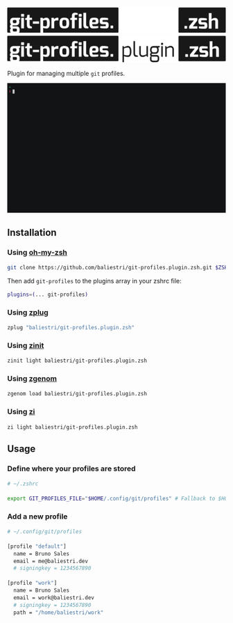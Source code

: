 <p align="center">
  <a href="#gh-dark-mode-only" target="_blank" rel="noopener noreferrer">
    <img src=".github/assets/night.svg" alt="git-extra-profiles.plugin.zsh">
  </a>

  <a href="#gh-light-mode-only" target="_blank" rel="noopener noreferrer">
    <img src=".github/assets/day.svg" alt="git-extra-profiles.plugin.zsh">
  </a>
</p>

Plugin for managing multiple `git` profiles.

![](.github/assets/preview.gif)

## Installation

### Using [oh-my-zsh](https://github.com/ohmyzsh/ohmyzsh)

```sh
git clone https://github.com/baliestri/git-profiles.plugin.zsh.git $ZSH_CUSTOM/plugins/git-profiles
```

Then add `git-profiles` to the plugins array in your zshrc file:

```sh
plugins=(... git-profiles)
```

### Using [zplug](https://github.com/zplug/zplug)

```sh
zplug "baliestri/git-profiles.plugin.zsh"
```

### Using [zinit](https://github.com/zdharma-continuum/zinit)

```sh
zinit light baliestri/git-profiles.plugin.zsh
```

### Using [zgenom](https://github.com/jandamm/zgenom)

```sh
zgenom load baliestri/git-profiles.plugin.zsh
```

### Using [zi](https://github.com/z-shell/zi)

```sh
zi light baliestri/git-profiles.plugin.zsh
```

## Usage

### Define where your profiles are stored

```sh
# ~/.zshrc

export GIT_PROFILES_FILE="$HOME/.config/git/profiles" # Fallback to $HOME/.git-profiles
```

### Add a new profile

```sh
# ~/.config/git/profiles

[profile "default"]
  name = Bruno Sales
  email = me@baliestri.dev
  # signingkey = 1234567890

[profile "work"]
  name = Bruno Sales
  email = work@baliestri.dev
  # signingkey = 1234567890
  path = "/home/baliestri/work"
```
